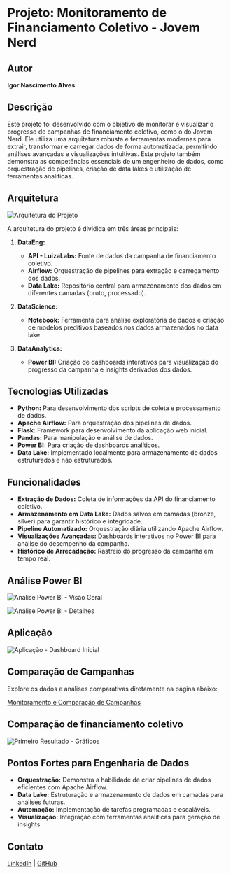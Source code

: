 # Projeto: Monitoramento de Financiamento Coletivo - Jovem Nerd

## Autor
**Igor Nascimento Alves**

## Descrição
Este projeto foi desenvolvido com o objetivo de monitorar e visualizar o progresso de campanhas de financiamento coletivo, como o do Jovem Nerd. Ele utiliza uma arquitetura robusta e ferramentas modernas para extrair, transformar e carregar dados de forma automatizada, permitindo análises avançadas e visualizações intuitivas. Este projeto também demonstra as competências essenciais de um engenheiro de dados, como orquestração de pipelines, criação de data lakes e utilização de ferramentas analíticas.

## Arquitetura
![Arquitetura do Projeto](https://github.com/IgorNascAlves/projeto_ghanor/assets/26041581/8c07aecb-718d-4c72-a941-62c59740c2a7)

A arquitetura do projeto é dividida em três áreas principais:

1. **DataEng:**
   - **API - LuizaLabs:** Fonte de dados da campanha de financiamento coletivo.
   - **Airflow:** Orquestração de pipelines para extração e carregamento dos dados.
   - **Data Lake:** Repositório central para armazenamento dos dados em diferentes camadas (bruto, processado).

2. **DataScience:**
   - **Notebook:** Ferramenta para análise exploratória de dados e criação de modelos preditivos baseados nos dados armazenados no data lake.

3. **DataAnalytics:**
   - **Power BI:** Criação de dashboards interativos para visualização do progresso da campanha e insights derivados dos dados.

## Tecnologias Utilizadas
- **Python:** Para desenvolvimento dos scripts de coleta e processamento de dados.
- **Apache Airflow:** Para orquestração dos pipelines de dados.
- **Flask:** Framework para desenvolvimento da aplicação web inicial.
- **Pandas:** Para manipulação e análise de dados.
- **Power BI:** Para criação de dashboards analíticos.
- **Data Lake:** Implementado localmente para armazenamento de dados estruturados e não estruturados.

## Funcionalidades
- **Extração de Dados:** Coleta de informações da API do financiamento coletivo.
- **Armazenamento em Data Lake:** Dados salvos em camadas (bronze, silver) para garantir histórico e integridade.
- **Pipeline Automatizado:** Orquestração diária utilizando Apache Airflow.
- **Visualizações Avançadas:** Dashboards interativos no Power BI para análise do desempenho da campanha.
- **Histórico de Arrecadação:** Rastreio do progresso da campanha em tempo real.

## Análise Power BI

![Análise Power BI - Visão Geral](https://github.com/IgorNascAlves/projeto_ghanor/assets/26041581/f9018c10-f129-43eb-903e-2d7378c6d06f)

![Análise Power BI - Detalhes](https://github.com/IgorNascAlves/projeto_ghanor/assets/26041581/c9a60fbe-f1ec-4f14-a9f3-82b1392ee812)

## Aplicação

![Aplicação - Dashboard Inicial](https://github.com/IgorNascAlves/projeto_ghanor/assets/26041581/2a95c9bf-0045-4c56-967a-65f6ce1ef078)

## Comparação de Campanhas
Explore os dados e análises comparativas diretamente na página abaixo:

[Monitoramento e Comparação de Campanhas](https://igornascalves.github.io/projeto_ghanor/)


## Comparação de financiamento coletivo

![Primeiro Resultado - Gráficos](https://github.com/IgorNascAlves/projeto_ghanor/assets/26041581/c96b0473-f59f-4170-92b2-f4d1e414ed97)


## Pontos Fortes para Engenharia de Dados
- **Orquestração:** Demonstra a habilidade de criar pipelines de dados eficientes com Apache Airflow.
- **Data Lake:** Estruturação e armazenamento de dados em camadas para análises futuras.
- **Automação:** Implementação de tarefas programadas e escaláveis.
- **Visualização:** Integração com ferramentas analíticas para geração de insights.

## Contato
[LinkedIn](https://www.linkedin.com/in/igor-nascimento-alves/) | [GitHub](https://github.com/IgorNascAlves)

